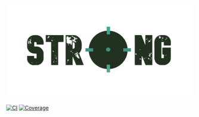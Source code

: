 <p align="center"><a href="https://strong.iantorres.cl" target="_blank"><img src="./logo.png" width="512" alt="Strong"></a></p

<p align="center">
<a href="https://github.com/Zen0x7/Strong/actions/workflows/ci.yml"><img src="https://github.com/Zen0x7/Strong/actions/workflows/ci.yml/badge.svg" alt="CI"></a>
<a href="https://codecov.io/gh/Zen0x7/Strong"><img src="https://codecov.io/gh/Zen0x7/Strong/branch/master/graph/badge.svg?token=UDC2QDDVAJ" alt="Coverage"></a>
</p>